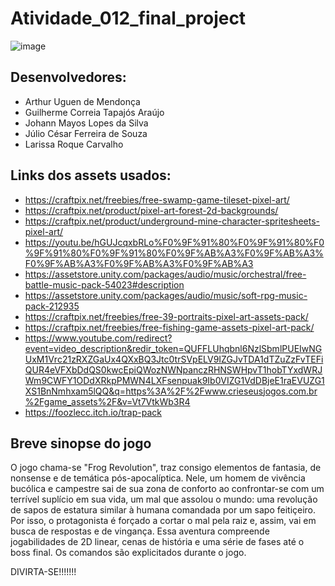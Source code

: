 # Atividade_012_final_project
![image](https://user-images.githubusercontent.com/90109601/168631457-e609d0e4-7b59-4e1f-b4f6-4893df13cac3.png)

## Desenvolvedores:
- Arthur Uguen de Mendonça
- Guilherme Correia Tapajós Araújo
- Johann Mayos Lopes da Silva
- Júlio César Ferreira de Souza
- Larissa Roque Carvalho
## Links dos assets usados:
- https://craftpix.net/freebies/free-swamp-game-tileset-pixel-art/
- https://craftpix.net/product/pixel-art-forest-2d-backgrounds/
- https://craftpix.net/product/underground-mine-character-spritesheets-pixel-art/
- https://youtu.be/hGUJcqxbRLo%F0%9F%91%80%F0%9F%91%80%F0%9F%91%80%F0%9F%91%80%F0%9F%AB%A3%F0%9F%AB%A3%F0%9F%AB%A3%F0%9F%AB%A3%F0%9F%AB%A3
- https://assetstore.unity.com/packages/audio/music/orchestral/free-battle-music-pack-54023#description
- https://assetstore.unity.com/packages/audio/music/soft-rpg-music-pack-212935
- https://craftpix.net/freebies/free-39-portraits-pixel-art-assets-pack/
- https://craftpix.net/freebies/free-fishing-game-assets-pixel-art-pack/
- https://www.youtube.com/redirect?event=video_description&redir_token=QUFFLUhqbnl6NzlSbmlPUEIwNGUxM1Vrc21zRXZGaUx4QXxBQ3Jtc0trSVpELV9IZGJvTDA1dTZuZzFvTEFiQUR4eVFXbDdQS0kwcEpiQWozNWNpanczRHNSWHpvT1hobTYxdWRJWm9CWFY1ODdXRkpPMWN4LXFsenpuak9Ib0VIZG1VdDBjeE1raEVUZG1XS1BnNmhxam5lQQ&q=https%3A%2F%2Fwww.crieseusjogos.com.br%2Fgame_assets%2F&v=Vt7VtkWb3R4
- https://foozlecc.itch.io/trap-pack

## Breve sinopse do jogo
O jogo chama-se "Frog Revolution", traz consigo elementos de fantasia, de nonsense e de temática pós-apocalíptica. Nele, um homem de vivência bucólica e campestre sai de sua zona de conforto ao confrontar-se com um terrível suplício em sua vida, um mal que assolou o mundo: uma revolução de sapos de estatura similar à humana comandada por um sapo feitiçeiro. Por isso, o protagonista é forçado a cortar o mal pela raiz e, assim, vai em busca de respostas e de vingança.
Essa aventura compreende jogabilidades de 2D linear, cenas de história e uma série de fases até o boss final. Os comandos são explicitados durante o jogo.

DIVIRTA-SE!!!!!!!


